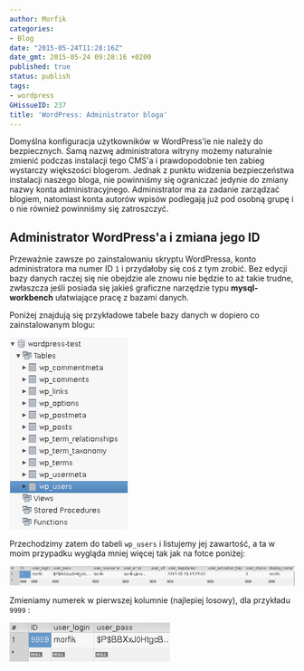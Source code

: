 ```yaml
---
author: Morfik
categories:
- Blog
date: "2015-05-24T11:28:16Z"
date_gmt: 2015-05-24 09:28:16 +0200
published: true
status: publish
tags:
- wordpress
GHissueID: 237
title: 'WordPress: Administrator bloga'
---
```


Domyślna konfiguracja użytkowników w WordPress'ie nie należy do bezpiecznych. Samą nazwę
administratora witryny możemy naturalnie zmienić podczas instalacji tego CMS'a i prawdopodobnie ten
zabieg wystarczy większości blogerom. Jednak z punktu widzenia bezpieczeństwa instalacji naszego
bloga, nie powinniśmy się ograniczać jedynie do zmiany nazwy konta administracyjnego. Administrator
ma za zadanie zarządzać blogiem, natomiast konta autorów wpisów podlegają już pod osobną grupę i o
nie również powinniśmy się zatroszczyć.

<!--more-->
## Administrator WordPress'a i zmiana jego ID

Przeważnie zawsze po zainstalowaniu skryptu WordPressa, konto administratora ma numer ID `1` i
przydałoby się coś z tym zrobić. Bez edycji bazy danych raczej się nie obejdzie ale znowu nie będzie
to aż takie trudne, zwłaszcza jeśli posiada się jakieś graficzne narzędzie typu **mysql-workbench**
ułatwiające pracę z bazami danych.

Poniżej znajdują się przykładowe tabele bazy danych w dopiero co zainstalowanym blogu:

![](/img/2015/05/1.wordpress-tabele.png#small)

Przechodzimy zatem do tabeli `wp_users` i listujemy jej zawartość, a ta w moim przypadku wygląda
mniej więcej tak jak na fotce poniżej:

![](/img/2015/05/2.wordpress-tabela-wp-users.png#huge)

Zmieniamy numerek w pierwszej kolumnie (najlepiej losowy), dla przykładu `9999` :

![](/img/2015/05/3.Wordpress-zmiana-id-admina.png#small)
